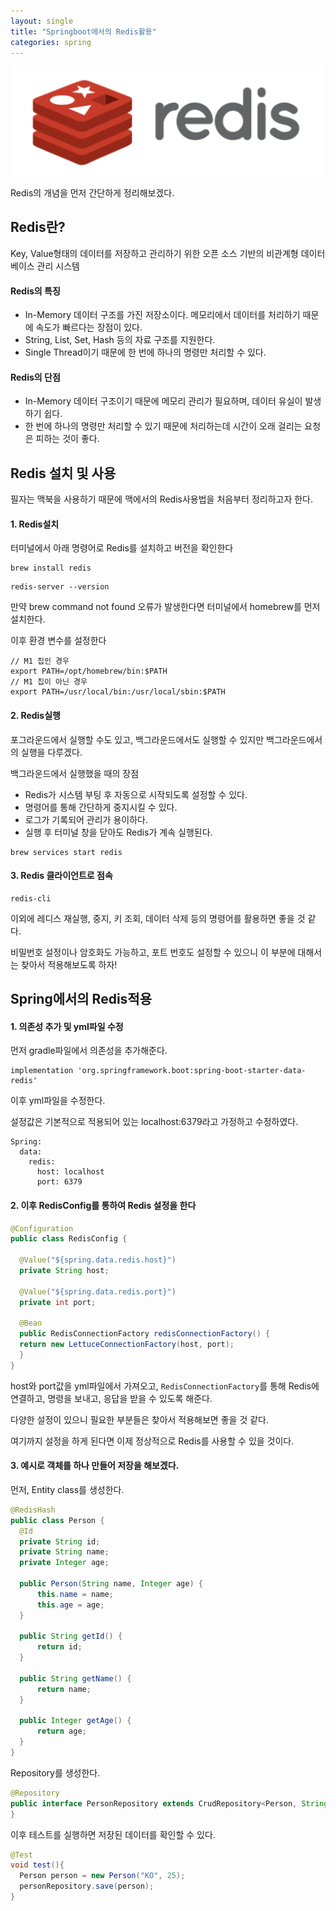 ```yaml
---
layout: single
title: "Springboot에서의 Redis활용"
categories: spring
---
```


![redis](/images/redis.png)

Redis의 개념을 먼저 간단하게 정리해보겠다. 

## Redis란?

Key, Value형태의 데이터를 저장하고 관리하기 위한 오픈 소스 기반의 비관계형 데이터 베이스 관리 시스템

#### Redis의 특징
  - In-Memory 데이터 구조를 가진 저장소이다. 메모리에서 데이터를 처리하기 때문에 속도가 빠르다는 장점이 있다.
  - String, List, Set, Hash 등의 자료 구조를 지원한다.
  - Single Thread이기 때문에 한 번에 하나의 명령만 처리할 수 있다.

#### Redis의 단점
  - In-Memory 데이터 구조이기 때문에 메모리 관리가 필요하며, 데이터 유실이 발생하기 쉽다.
  - 한 번에 하나의 명령만 처리할 수 있기 때문에 처리하는데 시간이 오래 걸리는 요청은 피하는 것이 좋다.

## Redis 설치 및 사용

필자는 맥북을 사용하기 때문에 맥에서의 Redis사용법을 처음부터 정리하고자 한다.

#### 1. Redis설치

터미널에서 아래 명령어로 Redis를 설치하고 버전을 확인한다

```
brew install redis
```

```
redis-server --version
```

만약 brew command not found 오류가 발생한다면 터미널에서 homebrew를 먼저 설치한다.

이후 환경 변수를 설정한다

```
// M1 칩인 경우
export PATH=/opt/homebrew/bin:$PATH
// M1 칩이 아닌 경우
export PATH=/usr/local/bin:/usr/local/sbin:$PATH
```

#### 2. Redis실행

포그라운드에서 실행할 수도 있고, 백그라운드에서도 실행할 수 있지만 백그라운드에서의 실행을 다루겠다.

백그라운드에서 실행했을 때의 장점

- Redis가 시스템 부팅 후 자동으로 시작되도록 설정할 수 있다.
- 명령어를 통해 간단하게 중지시킬 수 있다.
- 로그가 기록되어 관리가 용이하다.
- 실행 후 터미널 창을 닫아도 Redis가 계속 실행된다.

```
brew services start redis
```

#### 3. Redis 클라이언트로 점속

```
redis-cli
```

이외에 레디스 재실행, 중지, 키 조회, 데이터 삭제 등의 명령어를 활용하면 좋을 것 같다.

비밀번호 설정이나 암호화도 가능하고, 포트 번호도 설정할 수 있으니 이 부분에 대해서는 찾아서 적용해보도록 하자!

## Spring에서의 Redis적용

#### 1. 의존성 추가 및 yml파일 수정

먼저 gradle파일에서 의존성을 추가해준다.

```
implementation 'org.springframework.boot:spring-boot-starter-data-redis'
```

이후 yml파일을 수정한다.

설정값은 기본적으로 적용되어 있는 localhost:6379라고 가정하고 수정하였다. 

```
Spring:
  data:
    redis:
      host: localhost
      port: 6379
```

#### 2. 이후 RedisConfig를 통하여 Redis 설정을 한다

```java
@Configuration
public class RedisConfig {

  @Value("${spring.data.redis.host}")
  private String host;

  @Value("${spring.data.redis.port}")
  private int port;

  @Bean
  public RedisConnectionFactory redisConnectionFactory() {
  return new LettuceConnectionFactory(host, port);
  }
}
```

host와 port값을 yml파일에서 가져오고, `RedisConnectionFactory`를 통해 Redis에 연결하고, 명령을 보내고, 응답을 받을 수 있도록 해준다.

다양한 설정이 있으니 필요한 부분들은 찾아서 적용해보면 좋을 것 같다.

여기까지 설정을 하게 된다면 이제 정상적으로 Redis를 사용할 수 있을 것이다.

#### 3. 예시로 객체를 하나 만들어 저장을 해보겠다. 

먼저, Entity class를 생성한다.

```java
@RedisHash
public class Person {
  @Id
  private String id;
  private String name;
  private Integer age;
  
  public Person(String name, Integer age) {
      this.name = name;
      this.age = age;
  }
  
  public String getId() {
      return id;
  }
  
  public String getName() {
      return name;
  }
  
  public Integer getAge() {
      return age;
  }
}
```

Repository를 생성한다.

```java
@Repository
public interface PersonRepository extends CrudRepository<Person, String> {
}
```

이후 테스트를 실행하면 저장된 데이터를 확인할 수 있다.

```java
@Test
void test(){
  Person person = new Person("KO", 25);
  personRepository.save(person);
}
```



